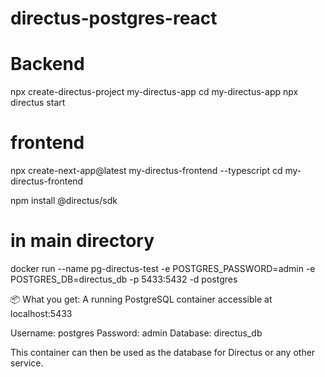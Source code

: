 # directus-postgres-react

# Backend

npx create-directus-project my-directus-app
cd my-directus-app
npx directus start


# frontend

npx create-next-app@latest my-directus-frontend --typescript
cd my-directus-frontend

npm install @directus/sdk


# in main directory 
docker run --name pg-directus-test -e POSTGRES_PASSWORD=admin -e POSTGRES_DB=directus_db -p 5433:5432 -d postgres

📦 What you get:
A running PostgreSQL container accessible at localhost:5433

Username: postgres
Password: admin
Database: directus_db

This container can then be used as the database for Directus or any other service.


